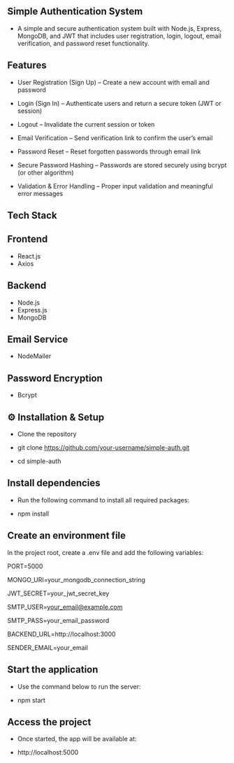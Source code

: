 ## Simple Authentication System

- A simple and secure authentication system built with Node.js, Express, MongoDB, and JWT that includes user registration, login, logout, email verification, and password reset functionality.

## Features

-  User Registration (Sign Up) – Create a new account with email and password

-  Login (Sign In) – Authenticate users and return a secure token (JWT or session)

-  Logout – Invalidate the current session or token

-  Email Verification – Send verification link to confirm the user’s email

-  Password Reset – Reset forgotten passwords through email link

-  Secure Password Hashing – Passwords are stored securely using bcrypt (or other algorithm)

-  Validation & Error Handling – Proper input validation and meaningful error messages

## Tech Stack

   ## Frontend
   -  React.js
   -  Axios
   ## Backend
   -  Node.js
   -  Express.js
   -  MongoDB
   ## Email Service
   -  NodeMailer
   ## Password Encryption
   -  Bcrypt

## ⚙️ Installation & Setup

- Clone the repository

- git clone https://github.com/your-username/simple-auth.git
- cd simple-auth

## Install dependencies
 - Run the following command to install all required packages:

 - npm install


## Create an environment file
 In the project root, create a .env file and add the following variables:

 PORT=5000  

 MONGO_URI=your_mongodb_connection_string  

 JWT_SECRET=your_jwt_secret_key  

 SMTP_USER=your_email@example.com  

 SMTP_PASS=your_email_password  

 BACKEND_URL=http://localhost:3000  

 SENDER_EMAIL=your_email  


## Start the application
 - Use the command below to run the server:

 - npm start


## Access the project
 - Once started, the app will be available at:

 - http://localhost:5000
